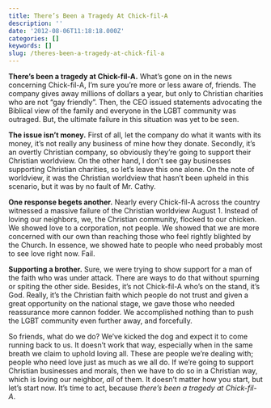 ```yaml
---
title: There’s Been a Tragedy At Chick-fil-A
description: ''
date: '2012-08-06T11:18:18.000Z'
categories: []
keywords: []
slug: /theres-been-a-tragedy-at-chick-fil-a
---
```


**There’s been a tragedy at Chick-fil-A.** What’s gone on in the news concerning Chick-fil-A, I’m sure you’re more or less aware of, friends. The company gives away millions of dollars a year, but only to Christian charities who are not “gay friendly”. Then, the CEO issued statements advocating the Biblical view of the family and everyone in the LGBT community was outraged. But, the ultimate failure in this situation was yet to be seen.

**The issue isn’t money.** First of all, let the company do what it wants with its money, it’s not really any business of mine how they donate. Secondly, it’s an overtly Christian company, so obviously they’re going to support their Christian worldview. On the other hand, I don’t see gay businesses supporting Christian charities, so let’s leave this one alone. On the note of worldview, it was the Christian worldview that hasn’t been upheld in this scenario, but it was by no fault of Mr. Cathy.

**One response begets another.** Nearly every Chick-fil-A across the country witnessed a massive failure of the Christian worldview August 1. Instead of loving our neighbors, we, the Christian community, flocked to our chicken. We showed love to a corporation, not people. We showed that we are more concerned with our own than reaching those who feel rightly blighted by the Church. In essence, we showed hate to people who need probably most to see love right now. Fail.

**Supporting a brother.** Sure, we were trying to show support for a man of the faith who was under attack. There are ways to do that without spurning or spiting the other side. Besides, it’s not Chick-fil-A who’s on the stand, it’s God. Really, it’s the Christian faith which people do not trust and given a great opportunity on the national stage, we gave those who needed reassurance more cannon fodder. We accomplished nothing than to push the LGBT community even further away, and forcefully.

So friends, what do we do? We’ve kicked the dog and expect it to come running back to us. It doesn’t work that way, especially when in the same breath we claim to uphold loving all. These are people we’re dealing with; people who need love just as much as we all do. If we’re going to support Christian businesses and morals, then we have to do so in a Christian way, which is loving our neighbor, _all_ of them. It doesn’t matter how you start, but let’s start now. It’s time to act, because _there’s been a tragedy at Chick-fil-A_.